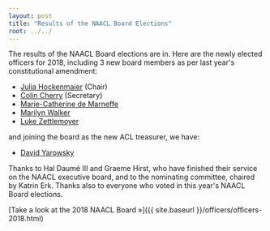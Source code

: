 ```yaml
---
layout: post
title: "Results of the NAACL Board Elections"
root: ../../
---
```

The results of the NAACL Board elections are in. Here are the newly elected officers for 2018, including 3 new board members as per last year's constitutional amendment:

- [Julia Hockenmaier](http://juliahmr.cs.illinois.edu/) (Chair)
- [Colin Cherry](https://sites.google.com/site/colinacherry/) (Secretary)
- [Marie-Catherine de Marneffe](http://www.ling.ohio-state.edu/~demarneffe.1/)
- [Marilyn Walker](https://users.soe.ucsc.edu/~maw/)
- [Luke Zettlemoyer](https://www.cs.washington.edu/people/faculty/lsz)

and joining the board as the new ACL treasurer, we have:

- [David Yarowsky](https://www.cs.jhu.edu/~yarowsky/)

Thanks to Hal Daumé III and Graeme Hirst, who have finished their service on the NAACL executive board, and to the nominating committee, chaired by Katrin Erk. Thanks also to everyone who voted in this year's NAACL Board elections.

[Take a look at the 2018 NAACL Board »]({{ site.baseurl }}/officers/officers-2018.html)
